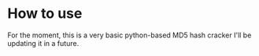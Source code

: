 # How to use

For the moment, this is a very basic python-based MD5 hash cracker I'll be updating it in a future.
